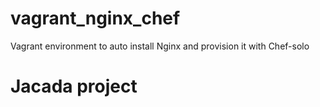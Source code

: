 # vagrant_nginx_chef
Vagrant environment to auto install Nginx and provision it with Chef-solo

Jacada project
===
